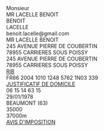 <div class="gender">Monsieur</div>
<div id="name">MR LACELLE BENOIT</div>
<div id="given_name">BENOIT</div>
<div id="family_name">LACELLE</div>
<div id="email">benoit.lacelle@gmail.com</div>
<div id="postal_address">MR LACELLE BENOIT<br>245 AVENUE PIERRE DE COUBERTIN<br>78955 CARRIERES SOUS POISSY</div>
<div id="address">245 AVENUE PIERRE DE COUBERTIN<br>78955 CARRIERES SOUS POISSY</div>
<a href="https://www.crid.asso.fr/IMG/pdf/iban_droits_ici_et_la_bas_00020064202.pdf" id="rib">RIB</a>
<div id="iban">FR86 2004 1010 1248 5762 1N03 339</div>
<a href="https://github.com/cormoran-io/retriever-cases/raw/master/2019-03_ProofOfResidence_EDF.pdf" id="proof_of_residence">JUSTIFICATIF DE DOMICILE</a>
<div id="phone_number">06 15 14 63 15</div>
<div id="birthdate">29/01/1978</div>
<div id="birthplace">BEAUMONT (63)</div>
<div id="income_tax_reference">35000</div>
<div id="taxable_income">37000m</div>
<a href="https://www.artee.fr/wp-content/uploads/2017/12/Exemple_avis_imposition.pdf" id="income_notice">AVIS D'IMPOSITION</a>
